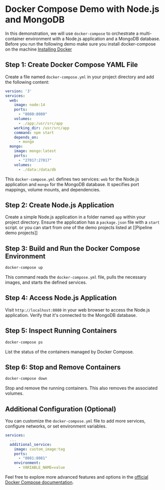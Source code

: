 # Docker Compose Demo with Node.js and MongoDB

In this demonstration, we will use `docker-compose` to orchestrate a multi-container environment with a Node.js application and a MongoDB database.
Before you run the following demo make sure you install docker-compose on the machine [Installing Docker](https://git.gebeya.training/devops-docs/devops-course-technical-docs/-/blob/main/Docker%20&%20docker-compose/Installing%20Docker.md?ref_type=heads)

## Step 1: Create Docker Compose YAML File

Create a file named `docker-compose.yml` in your project directory and add the following content:

```yaml
version: '3'
services:
  web:
    image: node:14
    ports:
      - "8080:8080"
    volumes:
      - ./app:/usr/src/app
    working_dir: /usr/src/app
    command: npm start
    depends_on:
      - mongo
  mongo:
    image: mongo:latest
    ports:
      - "27017:27017"
    volumes:
      - ./data:/data/db
```
This `docker-compose.yml` defines two services: `web` for the Node.js application and `mongo` for the MongoDB database. It specifies port mappings, volume mounts, and dependencies.

## Step 2: Create Node.js Application

Create a simple Node.js application in a folder named `app` within your project directory. Ensure the application has a `package.json` file with a `start` script. or you can start from one of the demo projects listed at [[Pipeline demo projects]]

## Step 3: Build and Run the Docker Compose Environment


```bash
docker-compose up
```

This command reads the `docker-compose.yml` file, pulls the necessary images, and starts the defined services.

## Step 4: Access Node.js Application

Visit `http://localhost:8080` in your web browser to access the Node.js application. Verify that it's connected to the MongoDB database.

## Step 5: Inspect Running Containers


```bash
docker-compose ps
```

List the status of the containers managed by Docker Compose.

## Step 6: Stop and Remove Containers

```bash
docker-compose down
```

Stop and remove the running containers. This also removes the associated volumes.

## Additional Configuration (Optional)

You can customize the `docker-compose.yml` file to add more services, configure networks, or set environment variables.

```yaml
services:
  ...
  additional_service:
    image: custom_image:tag
    ports:
      - "8081:8081"
    environment:
      - VARIABLE_NAME=value

```

Feel free to explore more advanced features and options in the [official Docker Compose documentation](https://docs.docker.com/compose/).